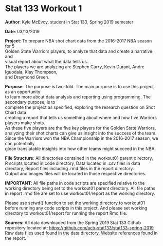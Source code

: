 # Stat 133 Workout 1

**Author**: Kyle McEvoy, student in Stat 133, Spring 2019 semester

**Date**: 03/13/2019

**Project**: To prepare NBA shot chart data from the 2016-2017 NBA season for 5  
Golden State Warriors players, to analyze that data and create a narrative and  
visual report about what the data tells us.  
The players we are analyzing are Stephen Curry, Kevin Durant, Andre Iguodala, Klay Thompson,  
and Draymond Green. 

**Purpose**: The purpose is two-fold.  The main purpose is to use this project as an opportunity  
to learn more about data analysis and reporting using programming.  The secondary purpose, is to  
complete the project as specified, exploring the research question on Shot Chart data  
creating a report that tells us something about where and how five Warriors players make shots.  
As these five players are the five key players for the Golden State Warriors,  
analyzing their shot charts can give us insight into the success of the team.  
Since the Warriors won the NBA Championship in the 2016-2017 season, we can potentially  
glean translatable insights into how other teams might succeed in the NBA.

**File Structure**: All directories contained in the workout01 parent directory,  
R scripts located in code directory, Data located in .csv files in data directory,
Report files including .rmd files in the report directory.  
Output and images files will be located in those respective directories.

**IMPORTANT**: All file paths in code scripts are specified relative to the working directory being set to the workout01 parent directory.
All file paths in report .rmd file are set to use workout01/report as the working directory.

Please use setwd() function to set the working directory to workout01 before running any code scripts in this project.
And please set working directory to workout01/report for running the report Rmd file.

**Sources**: All data downloaded from the Spring 2019 Stat 133 Github repository located at:
<https://github.com/ucb-stat133/stat133-spring-2019>  
Raw data files used found in the data directory.
Website references found in the report.





